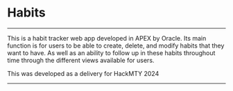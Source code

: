 # Habits

****
This is a habit tracker web app developed in APEX by Oracle. Its main function is for users to be able to create, delete, and modify habits that they want to have. As well as an ability to follow up in these habits throughout time through the different views available for users.

This was developed as a delivery for HackMTY 2024
****
